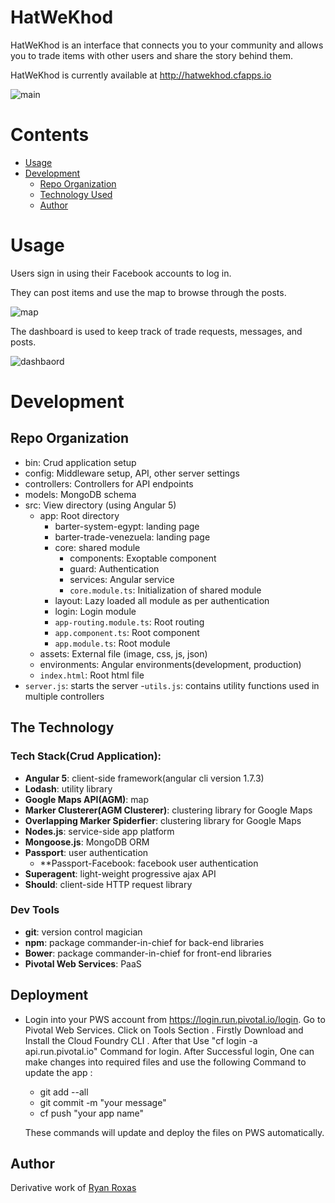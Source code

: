 HatWeKhod
======

HatWeKhod is an interface that connects you to your community and allows you to trade items with other users and share the story behind them.

HatWeKhod is currently available at http://hatwekhod.cfapps.io

![main](https://hatwekhod.cfapps.io/assets/images/home.png)

# Contents

- [Usage](#usage)
- [Development](#development)
  - [Repo Organization](#repo-organization)
  - [Technology Used](#the-technology)
  - [Author](#author)

# Usage

Users sign in using their Facebook accounts to log in.

They can post items and use the map to browse through the posts.

![map](https://hatwekhod.cfapps.io/assets/images/home-with-popup.png)

The dashboard is used to keep track of trade requests, messages, and posts.

![dashbaord](https://hatwekhod.cfapps.io/assets/images/dashboard.png)

# Development

## Repo Organization

- bin: Crud application setup
- config: Middleware setup, API, other server settings
- controllers: Controllers for API endpoints
- models: MongoDB schema
- src: View directory (using Angular 5)
    - app: Root directory
        - barter-system-egypt: landing page
        - barter-trade-venezuela: landing page
        - core: shared module
            - components: Exoptable component
            - guard: Authentication
            - services: Angular service
            - `core.module.ts`: Initialization of shared module
        - layout: Lazy loaded all module as per authentication
        - login: Login module
        - `app-routing.module.ts`: Root routing
        - `app.component.ts`: Root component
        - `app.module.ts`: Root module
    - assets: External file (image, css, js, json)
    - environments: Angular environments(development, production)
    - `index.html`: Root html file
- `server.js`: starts the server
-`utils.js`: contains utility functions used in multiple controllers

## The Technology

### Tech Stack(Crud Application):

- **Angular 5**: client-side framework(angular cli version 1.7.3)
- **Lodash**: utility library
- **Google Maps API(AGM)**: map
- **Marker Clusterer(AGM Clusterer)**: clustering library for Google Maps
- **Overlapping Marker Spiderfier**: clustering library for Google Maps
- **Nodes.js**: service-side app platform
- **Mongoose.js**: MongoDB ORM
- **Passport**: user authentication
  - **Passport-Facebook: facebook user authentication
- **Superagent**: light-weight progressive ajax API
- **Should**: client-side HTTP request library

### Dev Tools
- **git**: version control magician
- **npm**: package commander-in-chief for back-end libraries
- **Bower**: package commander-in-chief for front-end libraries
- **Pivotal Web Services**: PaaS

## Deployment
- Login into your PWS account from https://login.run.pivotal.io/login. Go to Pivotal Web Services. Click on Tools Section . Firstly        Download and Install the Cloud Foundry CLI . After that Use "cf login -a api.run.pivotal.io"  Command for login. After Successful login, One can make changes into required files and use the following Command to update the app :
  - git add --all
  - git commit -m "your message"
  - cf push "your app name"

  These commands will update and deploy the files on PWS automatically.
   
## Author

Derivative work of [Ryan Roxas](https://github.com/rohaus)
